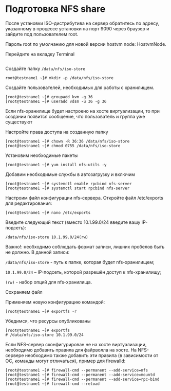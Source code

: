 # Подготовка NFS share

После установки ISO-дистрибутива на сервер обратитесь по адресу, указанному в процессе установки на порт 9090 через браузер и зайдите под пользователем root.

Пароль root по умолчанию для новой версии hostvm node: HostvmNode.

Перейдите на вкладку Terminal

<figure><img src="https://lh4.googleusercontent.com/BMl4fJC6zMi1gz859ER0XyYLohOq94CKjkb91LkcdoFY8C2DxJQ2tNY-HLcjScrLRiecL8bOoV0xaVi6lOloOp9EPbLbOEYSt4nywluPJ0PdYRgQaNokwCxTWk-ux1gfzvzzKATGH4vIU7ckGBA1kvA" alt=""><figcaption></figcaption></figure>

Создайте папку `/data/nfs/iso-store`

```
root@testname1 ~]# mkdir -p /data/nfs/iso-store
```

Создайте пользователей, необходимых для работы с хранилищем.

```
[root@testname1 ~]# groupadd kvm -g 36
[root@testname1 ~]# useradd vdsm -u 36 -g 36
```

Если nfs-хранилище будет настроено на хосте виртуализации, то при создании появится сообщение, что пользователь и группа уже существуют

Настройте права доступа на созданную папку

```
[root@testname1 ~]# chown -R 36:36 /data/nfs/iso-store
[root@testname1 ~]# chmod 0755 /data/nfs/iso-store
```

Установим необходимые пакеты

```
[root@testname1 ~]# yum install nfs-utils -y
```

Добавим необходимые службы в автозагрузку и включим

```
[root@testname1 ~]# systemctl enable rpcbind nfs-server
[root@testname1 ~]# systemctl start rpcbind nfs-server
```

Настроим файл конфигурации nfs-сервера. Откройте файл /etc/exports для редактирования:

```
[root@testname1 ~]# nano /etc/exports
```

Введите следующий текст (вместо 10.1.99.0/24 введите вашу IP-подсеть):

```
/data/nfs/iso-store 10.1.99.0/24(rw)
```

Важно!: необходимо соблюдать формат записи, лишних пробелов быть не должно. В данной записи:

`/data/nfs/iso-store` - путь к папке, которая будет nfs-хранилищем;

`10.1.99.0/24` – IP-подсеть, которой разрешён доступ к nfs-хранилищу;

`(rw)` - набор опций для nfs-хранилища.

Сохраняем файл

Применяем новую конфигурацию командой:

```
[root@testname1 ~]# exportfs -r
```

Убедимся, что ресурсы опубликованы

```
[root@testname1 ~]# exportfs
# /data/nfs/iso-store 10.1.99.0/24
```

Если NFS-сервер сконфигурирован не на хосте виртуализации, необходимо добавить правила для файрволла на хосте. На NFS-сервере необходимо также добавить эти правила (в зависимости от ОС, команды могут отличаться), пример для firewalld:

```
[root@testname1 ~]# firewall-cmd --permanent --add-service=nfs
[root@testname1 ~]# firewall-cmd --permanent --add-service=mountd
[root@testname1 ~]# firewall-cmd --permanent --add-service=rpc-bind
[root@testname1 ~]# firewall-cmd --reload
```
